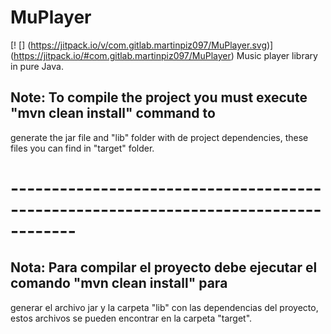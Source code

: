 # MuPlayer
[! [] (https://jitpack.io/v/com.gitlab.martinpiz097/MuPlayer.svg)] (https://jitpack.io/#com.gitlab.martinpiz097/MuPlayer)
Music player library in pure Java.


## Note: To compile the project you must execute "mvn clean install" command to
generate the jar file and "lib" folder with de project dependencies, these files you can find
in "target" folder.

# ------------------------------------------------------------------------------------

## Nota: Para compilar el proyecto debe ejecutar el comando "mvn clean install" para 
generar el archivo jar y la carpeta "lib" con las dependencias del proyecto, estos archivos se pueden encontrar
en la carpeta "target".
